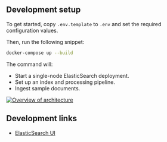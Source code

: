 ## Development setup

To get started, copy `.env.template` to `.env` and set the required configuration values.

Then, run the following snippet:

```bash
docker-compose up --build
```

The command will:

- Start a single-node ElasticSearch deployment.
- Set up an index and processing pipeline.
- Ingest sample documents.

[![Overview of architecture](https://user-images.githubusercontent.com/1086421/59521916-6b225d00-8e9b-11e9-9a90-d01ae02e700a.png)](https://www.draw.io/?title=elasticsearch-pipeline-demo#R3Vttd6I6EP41frQHiIj9qNa2u9u927P23Lv91BMhQloknhDf%2ButvggEhQaSub22%2FlAzJkEyeZzIzYAP0J8s7CqfBT%2BKhsGEZ3rIBbhqWZXbaBv8nJCspaQOwlvgUe1K2EQzxO5JCOdCfYQ%2FFhY6MkJDhaVHokihCLivIIKVkUew2JmHxqVPoI00wdGGoS%2F%2FDHgvW0o5tbOT3CPtB%2BmTTkHcmMO0sBXEAPbLIicCgAfqUELa%2Bmiz7KBTWS%2B2yHne75W42MYoiVmcANOL3nz3Q%2FXbjvwbsron73VGzs9Yyh%2BFMLlhOlq1SC6DI6wpD8lZEIi7seTAOkNBq8kbAJqG8REvM%2FvBr48qWreekZVzL5o3AhZE2VrnGI6J4ghiiUqYvTq43JjPqypndP3zvvHbvgpenoRFFP37EK3fQtCVIIPURq1i51Ie8wv5L090hwmdDV7zDYrPr6aYHuQ1PZRSFkOF5ETVQgs%2FP1GVPeCSYr8wyUqYAqUfyxG4ZRRXrdctR%2BV1WFXWKilrXiqK1YTRF%2FCK37I0oAVE5oErNb2mAGoQwZtgdIkjdoGG1Q2653ojyK19cfYs8tNRAx8kyFZfuKsS8A4dFbxFghoZTmOz%2BgrubIvhGZMY7eg%2BjTADdN58K6a8Z41qQlG%2BF1hxRhpaVYJB3W7ZdMDJIOZ4Di2nYOlo6xnZgFHbio2b%2FGI9dviUxdosG3J9yLZ1yVdi4EMpdd5RNdPaknKqoZZ6WcqbOua18mk3CrsuI4JOAO%2BYH3QMcofCRxJhhEvEuI8IYmfAOobjRy1jUJ6EYx7WBcfKX09ENsS%2FGMqKwkqyp189O50rnXp%2BBoONcFa3ebOkcBCXoaR%2BLgiY4JwdTEOwm4WUdfE5bJY%2B9HwsdhYXZBE%2FFwpa2%2FY%2B%2Fhk8i9iXubIKSuXINKiQ44FkRBBTF%2BB2Okg6CLlMx5WQRdq9h33AJlHRzuVZES3g4wZ4nxtfhsI65anirHM1ibznlRj68LeNu07gCdtsqbvvfgSntQsbjGB0nrjG07VUCG2OKpyiJMzTnu8CTECah8wFcH48%2BCqbLMo588NEpYSxQz6WDuT7d83GHL1ZURD8jYu0hxJFoCNyrlqLrIE4Cf0fEVxO42c7VP1yKIbRZcrKY1imPFt21dCMYrniuzK3HV4%2FXBlZD68GSUegKy78hsbxpQGHMk2mt4%2BfYh6x9tn1wjnHCVxpr57kPah77rYs69dvXxa0FamJU%2B9RvKYrA0U79VXDfe31o%2F%2Fk3eL%2F5%2Ftqf%2F3P73EyrCDlE3CKWnAY5vzemPJ4WKCFUVJsOQLaSQ7gmpOqSzT4h10otWyOp2cW18npUemdLMSrik88NEs3n%2FL3NsKSVjiul155Er0LaTqKDc%2FI6i0VSl62GHLXLWKoitR525Gje1k%2Fc9xlFWdxiQHEA8%2Bgv1lC5M6%2FOIbQ8f9bC%2B5hR8obS4F1WYcc4DHPxvGH0BreW6CxT%2FcnSFzX5KygmfuWGZOa9xIjOsXugQLSpVMHskkC0DGvqVh7seL7e02XEHEysnicp1LXtep7ELPiRjVup9CQHqsM5C%2FP3uO%2F%2FaPkP8%2Fab039xntmF1eEcQ4HRvrHA9XnLcJYeC6gZIk%2BUGc9%2BOKcrUsQEjfJFmAUOlDNaRdu0daYCu6RerdVES7bzt0j9Iz9E2x9nljwvy6ryz7NA8XEw5A4wggz1RIwUH2XbagQaX6162nLU6mnLKUHEKVMrS89x6znvvJfexG5OIXgzj%2BZy01l%2BtrIrUBKwLLb%2FqNPVFKke49heV4%2FU7gZPSYAWEcY9h1fIxRREfZbia8aOL198rQpYcnv8pEXhxpSS5arykP3LqtaH3az6gvGU9auqbx6q7ZgrKF6QLZuKn7Ec%2B8zGrAVKpfB6wQYFnXMbVPfk9SKAfdM364z5W5Wb%2B2SfLgHjQN9RWOYORYcLJUrN2j4x%2FpzPir%2FLqh8AFTb71g%2FUrFVTdGT86eWrIccbl4xwyNNAX4yPxoROYJJryvepSWGvCqhf6aPNy0JeVrxPK1fpNyAfRZ6qCLSUj2CO%2FBZLf3%2BfVru3vbO6zCJ3OluZtiE6mKN19lb71Vl10GQqrxvLClvHKnmX7ty%2BVZMaZ9aex0%2FSKvcMlW%2FHSlxF3fdg2zF9Ls%2BgpX6XFxPx5ua3B%2Bvum59wgMH%2F)

## Development links

- [ElasticSearch UI](http://localhost:1358/?appname=devindex&url=http://localhost:9200)

